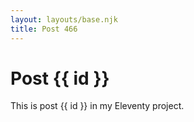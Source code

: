 ```yaml
---
layout: layouts/base.njk
title: Post 466
---
```


# Post {{ id }}

This is post {{ id }} in my Eleventy project.
